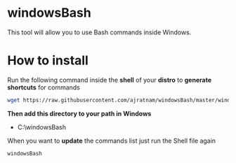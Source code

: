 # windowsBash

This tool will allow you to use Bash commands inside Windows.

How to install
==

Run the following command inside the **shell** of your **distro** to **generate shortcuts** for commands
```sh
wget https://raw.githubusercontent.com/ajratnam/windowsBash/master/windowsBash -P /usr/bin && sudo chmod 0777 /usr/bin/windowsBash && windowsBash
```

**Then add this directory to your path in Windows**
* C:\windowsBash

When you want to **update** the commands list just run the Shell file again
```sh
windowsBash
```
